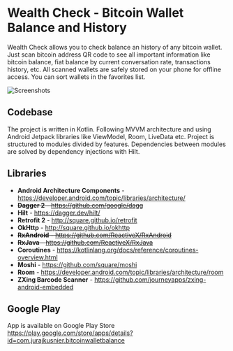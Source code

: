 # Wealth Check - Bitcoin Wallet Balance and History

Wealth Check allows you to check balance an history of any bitcoin wallet. Just scan bitcoin address QR code to see all important information like bitcoin balance, fiat balance by current conversation rate, transactions history, etc. All scanned wallets are safely stored on your phone for offline access. You can sort wallets in the favorites list.

![Screenshots](https://github.com/jurajkusnier/bitcoin-balance-check/raw/master/screenshots/screenshots.png)

## Codebase
The project is written in Kotlin. Following MVVM architecture and using Android Jetpack libraries like ViewModel, Room, LiveData etc. Project is structured to modules divided by features. Dependencies between modules are solved by dependency injections with Hilt.   

## Libraries
 * **Android Architecture Components** - https://developer.android.com/topic/libraries/architecture/
 * ~~**Dagger 2** - https://github.com/google/dagg~~
 * **Hilt** - https://dagger.dev/hilt/
 * **Retrofit 2** - http://square.github.io/retrofit
 * **OkHttp** - http://square.github.io/okhttp
 * ~~**RxAndroid** - https://github.com/ReactiveX/RxAndroid~~
 * ~~**RxJava** - https://github.com/ReactiveX/RxJava~~
 * **Coroutines** - https://kotlinlang.org/docs/reference/coroutines-overview.html
 * **Moshi** - https://github.com/square/moshi
 * **Room** - https://developer.android.com/topic/libraries/architecture/room
 * **ZXing Barcode Scanner** - https://github.com/journeyapps/zxing-android-embedded
 
 ## Google Play
 App is available on Google Play Store https://play.google.com/store/apps/details?id=com.jurajkusnier.bitcoinwalletbalance

